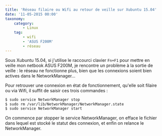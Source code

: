 ```yaml
---
title: 'Réseau filaire ou Wifi au retour de veille sur Xubuntu 15.04'
date: '11-05-2015 00:00'
taxonomy:
    category:
        - Linux
    tag:
        - wifi
        - 'ASUS F200M'
        - réseau
---
```


Sous Xubuntu 15.04, si j'utilise le raccourci clavier `Fn+F1` pour mettre en veille mon netbook ASUS F200M, je rencontre un problème à la sortie de veille&nbsp;: le réseau ne fonctionne plus, bien que les connexions soient bien actives dans le NetworkManager...

Pour retrouver une connexion en état de fonctionnement, qu'elle soit filaire ou via Wifi, il suffit de saisir ces trois commandes&nbsp;:

```bash
$ sudo service NetworkManager stop
$ sudo rm /var/lib/NetworkManager/NetworkManager.state
$ sudo service NetworkManager start
```

On commence par stopper le service NetworkManager, on efface le fichier dans lequel est stocké le statut des connexion, et enfin on relance le NetworkManager.